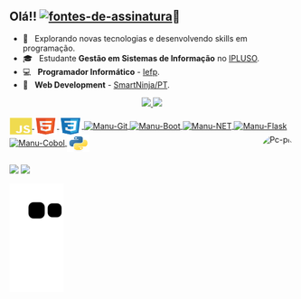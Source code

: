 ## Olá!! <a href="https://fontmeme.com/pt/fontes-de-assinatura/"><img src="https://fontmeme.com/permalink/220218/61416deee4ad4c54e8a791eaac8a688f.png" alt="fontes-de-assinatura" border="0"></a>👋

- 🤔 &nbsp; Explorando novas tecnologias e desenvolvendo skills em programação.
- 🎓 &nbsp; Estudante **Gestão em Sistemas de Informação** no <a href="https://www.ipluso.pt/">IPLUSO</a>.
- 💻 &nbsp; **Programador Informático** - <a href="https://www.iefp.pt/home">Iefp</a>.
- 🥷 &nbsp; **Web Development** - <a href="https://www.smartninja.pt/">SmartNinja/PT</a>.



<div align="center">
  <a href="https://github.com/adriana">
  <img height="150em" src="https://github-readme-stats.vercel.app/api?username=Adriana&show_icons=true&theme=highcontrast&include_all_commits=true&count_private=true"/>
  <img height="150em" src="https://github-readme-stats.vercel.app/api/top-langs/?username=Adriana&layout=compact&langs_count=7&theme=highcontrast"/>
</div>
<div style="display: inline_block"><br>
  <img align="center" alt="Manu-Js" height="30" width="40" src="https://raw.githubusercontent.com/devicons/devicon/master/icons/javascript/javascript-plain.svg">
  <img align="center" alt="Manu-HTML" height="30" width="40" src="https://raw.githubusercontent.com/devicons/devicon/master/icons/html5/html5-original.svg">
  <img align="center" alt="Manu-CSS" height="30" width="40" src="https://raw.githubusercontent.com/devicons/devicon/master/icons/css3/css3-original.svg">
  <img align="center" alt="Manu-Git" height="30" width="40" src="https://cdn.jsdelivr.net/gh/devicons/devicon/icons/git/git-original.svg">
  <img align="center" alt ="Manu-Boot" height="30" width="40" src="https://cdn.jsdelivr.net/gh/devicons/devicon/icons/bootstrap/bootstrap-original.svg">
  <img align="center" alt ="Manu-NET" height="30" width="40" src= "https://cdn.jsdelivr.net/gh/devicons/devicon/icons/dotnetcore/dotnetcore-original.svg">
  <img align="center" alt ="Manu-Flask" height="30" width="40" src= "http://panjiachen.github.io/chose-language/images/icon-flask.svg">
  <img align="center" alt ="Manu-Cobol" height="30" width="40" src= "https://cdn.icon-icons.com/icons2/2107/PNG/512/file_type_cobol_icon_130684.png">
  <img align="center" alt="Manu-Python" height="30" width="40" src="https://raw.githubusercontent.com/devicons/devicon/master/icons/python/python-original.svg">
    <img align="right" alt="Pc-pic" height="150" style="border-radius:50px;" src="https://raw.githubusercontent.com/MicaelliMedeiros/micaellimedeiros/master/image/computer-illustration.png">
</div>
  
  ###
 
<p align="left">
   <a href = "mailto:adriana.asgama@gmail.com"><img src="https://img.shields.io/badge/Gmail-D14836?style=for-the-badge&logo=gmail&logoColor=white" target="_blank"></a>
  <a href="https://www.linkedin.com/in/adrianagama/" target="_blank"><img src="https://img.shields.io/badge/-LinkedIn-%230077B5?style=for-the-badge&logo=linkedin&logoColor=white" target="_blank"></a>
</p>  

![Snake animation](https://github.com/Adriana/Adriana/blob/output/github-contribution-grid-snake.svg)

